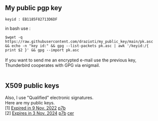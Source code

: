 ## My public pgp key
``keyid : EB1185F82713D6DF``

in bash use : 

`` $wget -q https://raw.githubusercontent.com/drazioti/my_public_key/main/pk.asc && echo -n "key id:" && gpg --list-packets pk.asc | awk '/keyid:/{ print $2 }' && gpg --import pk.asc
``
<br><br>
If you want to send me an encrypted e-mail use the previous key, Thunderbird cooperates with GPG via enigmail. 
<br><br>
## X509 public keys
Also, I use "Qualified" electronic signatures.<br>
Here are my public keys.<br>
[1] [Expired in 9 Nov. 2022](https://repo.harica.gr/cert_info?recvcode=JAUXQCMAFKDQWWXGDJKDWBSFCOPWNJAXEAITOFNLKJNOGEIJGM) [p7b](https://github.com/drazioti/my_public_key/blob/main/cert_current.p7b) <br>
[2] [Expires in 3 Nov. 2024](https://repo.harica.gr/cert_info?recvcode=LCXTVBOTCLPVQJFBVISRWWCOHOIDATTTXNRTDOVODCQKKPLDRK) [p7b](https://github.com/drazioti/my_public_key/blob/main/cert_current.p7b) [cer](https://github.com/drazioti/my_public_key/blob/main/cert_current.pem) <br>
